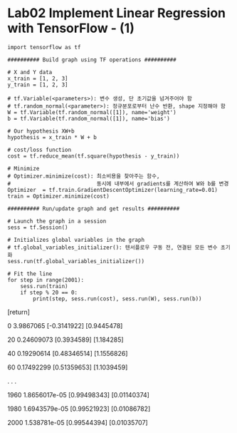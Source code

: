 # Lab02 Implement Linear Regression with TensorFlow - (1)

    import tensorflow as tf

    ########## Build graph using TF operations ##########

    # X and Y data
    x_train = [1, 2, 3]
    y_train = [1, 2, 3]

    # tf.Variable(<parameters>): 변수 생성, 단 초기값을 넘겨주어야 함
    # tf.random_normal(<parameter>): 정규분포로부터 난수 반환, shape 지정해야 함
    W = tf.Variable(tf.random_normal([1]), name='weight')
    b = tf.Variable(tf.random_normal([1]), name='bias')

    # Our hypothesis XW+b
    hypothesis = x_train * W + b

    # cost/loss function
    cost = tf.reduce_mean(tf.square(hypothesis - y_train))

    # Minimize
    # Optimizer.minimize(cost): 최소비용을 찾아주는 함수,
    #                           동시에 내부에서 gradients를 계산하여 W와 b를 변경
    Optimizer  = tf.train.GradientDescentOptimizer(learning_rate=0.01)
    train = Optimizer.minimize(cost)

    ########## Run/update graph and get results ##########

    # Launch the graph in a session
    sess = tf.Session()

    # Initializes global variables in the graph
    # tf.global_variables_initializer(): 텐서플로우 구동 전, 연결된 모든 변수 초기화
    sess.run(tf.global_variables_initializer())

    # Fit the line
    for step in range(2001):
        sess.run(train)
        if step % 20 == 0:
            print(step, sess.run(cost), sess.run(W), sess.run(b))
            
[return]

0 3.9867065 [-0.3141922] [0.9445478]

20 0.24609073 [0.3934589] [1.184285]

40 0.19290614 [0.48346514] [1.1556826]

60 0.17492299 [0.51359653] [1.1039459]

. . .

1960 1.8656017e-05 [0.99498343] [0.01140374]

1980 1.6943579e-05 [0.99521923] [0.01086782]

2000 1.538781e-05 [0.99544394] [0.01035707]